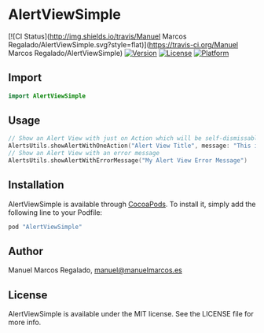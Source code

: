 # AlertViewSimple

[![CI Status](http://img.shields.io/travis/Manuel Marcos Regalado/AlertViewSimple.svg?style=flat)](https://travis-ci.org/Manuel Marcos Regalado/AlertViewSimple)
[![Version](https://img.shields.io/cocoapods/v/AlertViewSimple.svg?style=flat)](http://cocoapods.org/pods/AlertViewSimple)
[![License](https://img.shields.io/cocoapods/l/AlertViewSimple.svg?style=flat)](http://cocoapods.org/pods/AlertViewSimple)
[![Platform](https://img.shields.io/cocoapods/p/AlertViewSimple.svg?style=flat)](http://cocoapods.org/pods/AlertViewSimple)

## Import

```swift
import AlertViewSimple
```

## Usage

```swift
// Show an Alert View with just on Action which will be self-dismissable
AlertsUtils.showAlertWithOneAction("Alert View Title", message: "This is my Alert View message", actionTitle: "Alert View Action Title", actionFunction: ())
// Show an Alert View with an error message
AlertsUtils.showAlertWithErrorMessage("My Alert View Error Message")
```

## Installation

AlertViewSimple is available through [CocoaPods](http://cocoapods.org). To install
it, simply add the following line to your Podfile:

```ruby
pod "AlertViewSimple"
```

## Author

Manuel Marcos Regalado, manuel@manuelmarcos.es

## License

AlertViewSimple is available under the MIT license. See the LICENSE file for more info.
